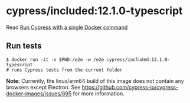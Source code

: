 <!--
WARNING: this file was autogenerated by generate-included-image.js using

    npm run add:included -- 12.1.0 cypress/browsers:node16.14.2-slim-chrome100-ff99-edge
-->

# cypress/included:12.1.0-typescript

Read [Run Cypress with a single Docker command][blog post url]

## Run tests

```shell
$ docker run -it -v $PWD:/e2e -w /e2e cypress/included:12.1.0-typescript
# runs Cypress tests from the current folder
```

**Note:** Currently, the linux/arm64 build of this image does not contain any browsers except Electron. See https://github.com/cypress-io/cypress-docker-images/issues/695 for more information.

[blog post url]: https://www.cypress.io/blog/2019/05/02/run-cypress-with-a-single-docker-command/
